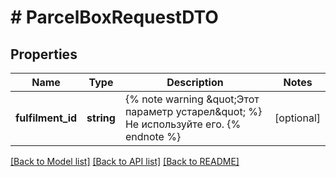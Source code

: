 # # ParcelBoxRequestDTO

## Properties

Name | Type | Description | Notes
------------ | ------------- | ------------- | -------------
**fulfilment_id** | **string** | {% note warning \&quot;Этот параметр устарел\&quot; %}  Не используйте его.  {% endnote %} | [optional]

[[Back to Model list]](../../README.md#models) [[Back to API list]](../../README.md#endpoints) [[Back to README]](../../README.md)
